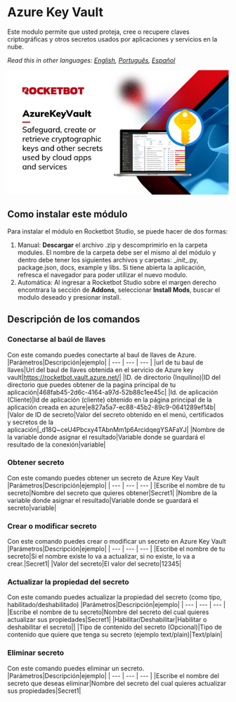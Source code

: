 # Azure Key Vault
  
Este modulo permite que usted proteja, cree o recupere claves criptográficas y otros secretos usados por aplicaciones y servicios en la nube.  

*Read this in other languages: [English](Manual_AzureKeyVault.md), [Português](Manual_AzureKeyVault.pr.md), [Español](Manual_AzureKeyVault.es.md)*
  
![banner](imgs/Banner_AzureKeyVault.jpg)
## Como instalar este módulo
  
Para instalar el módulo en Rocketbot Studio, se puede hacer de dos formas:
1. Manual: __Descargar__ el archivo .zip y descomprimirlo en la carpeta modules. El nombre de la carpeta debe ser el mismo al del módulo y dentro debe tener los siguientes archivos y carpetas: \__init__.py, package.json, docs, example y libs. Si tiene abierta la aplicación, refresca el navegador para poder utilizar el nuevo modulo.
2. Automática: Al ingresar a Rocketbot Studio sobre el margen derecho encontrara la sección de **Addons**, seleccionar **Install Mods**, buscar el modulo deseado y presionar install.  


## Descripción de los comandos

### Conectarse al baúl de llaves
  
Con este comando puedes conectarte al baul de llaves de Azure.
|Parámetros|Descripción|ejemplo|
| --- | --- | --- |
|url de tu baul de llaves|Url del baul de llaves obtenida en el servicio de Azure key vault|https://rocketbot.vault.azure.net/|
|ID. de directorio (Inquilino)|ID del directorio que puedes obtener de la pagina principal de tu aplicación|468fab45-2d6c-4164-a97d-52b88c1ee45c|
|Id. de aplicación (Cliente)|Id de aplicación (cliente) obtenido en la página principal de la aplicación creada en azure|e827a5a7-ec88-45b2-89c9-0641289ef14b|
|Valor de ID de secreto|Valor del secreto obtenido en el menú, certificados y secretos de la aplicación|_d18Q~ceU4Pbcxy4TAbnMm1p6ArcidqegYSAFaYJ|
|Nombre de la variable donde asignar el resultado|Variable donde se guardará el resultado de la conexión|variable|

### Obtener secreto
  
Con este comando puedes obtener un secreto de Azure Key Vault
|Parámetros|Descripción|ejemplo|
| --- | --- | --- |
|Escribe el nombre de tu secreto|Nombre del secreto que quieres obtener|Secret1|
|Nombre de la variable donde asignar el resultado|Variable donde se guardará el secreto|variable|

### Crear o modificar secreto
  
Con este comando puedes crear o modificar un secreto en Azure Key Vault
|Parámetros|Descripción|ejemplo|
| --- | --- | --- |
|Escribe el nombre de tu secreto|Si el nombre existe lo va a actualizar, si no existe, lo va a crear.|Secret1|
|Valor del secreto|El valor del secreto|12345|

### Actualizar la propiedad del secreto
  
Con este comando puedes actualizar la propiedad del secreto (como tipo, habilitado/deshabilitado)
|Parámetros|Descripción|ejemplo|
| --- | --- | --- |
|Escribe el nombre de tu secreto|Nombre del secreto del cual quieres actualizar sus propiedades|Secret1|
|Habilitar/Deshabilitar|Habilitar o deshabilitar el secreto||
|Tipo de contenido del secreto (Opcional)|Tipo de contenido que quiere que tenga su secreto (ejemplo text/plain)|Text/plain|

### Eliminar secreto
  
Con este comando puedes eliminar un secreto.
|Parámetros|Descripción|ejemplo|
| --- | --- | --- |
|Escribe el nombre del secreto que deseas eliminar|Nombre del secreto del cual quieres actualizar sus propiedades|Secret1|
